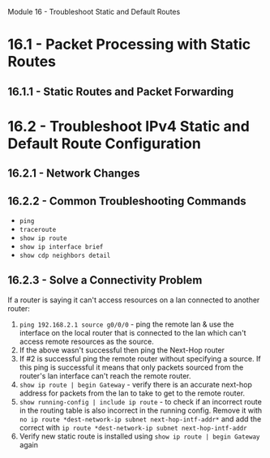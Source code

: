 Module 16 - Troubleshoot Static and Default Routes

# 16.1 - Packet Processing with Static Routes
## 16.1.1 - Static Routes and Packet Forwarding


# 16.2 - Troubleshoot IPv4 Static and Default Route Configuration
## 16.2.1 - Network Changes
## 16.2.2 - Common Troubleshooting Commands
* `ping`
* `traceroute`
* `show ip route`
* `show ip interface brief`
* `show cdp neighbors detail`


## 16.2.3 - Solve a Connectivity Problem
If a router is saying it can't access resources on a lan connected to another router:
1. `ping 192.168.2.1 source g0/0/0` - ping the remote lan & use the interface on the local router that is connected to the lan which can't access remote resources as the source.
2. If the above wasn't successful then ping the Next-Hop router
3. If #2 is successful ping the remote router without specifying a source. If this ping is successful it means that only packets sourced from the router's lan interface can't reach the remote router.
4. `show ip route | begin Gateway` - verify there is an accurate next-hop address for packets from the lan to take to get to the remote router.
5. `show running-config | include ip route` - to check if an incorrect route in the routing table is also incorrect in the running config. Remove it with `no ip route *dest-network-ip subnet next-hop-intf-addr*` and add the correct with `ip route *dest-network-ip subnet next-hop-intf-addr`
6. Verify new static route is installed using `show ip route | begin Gateway` again


